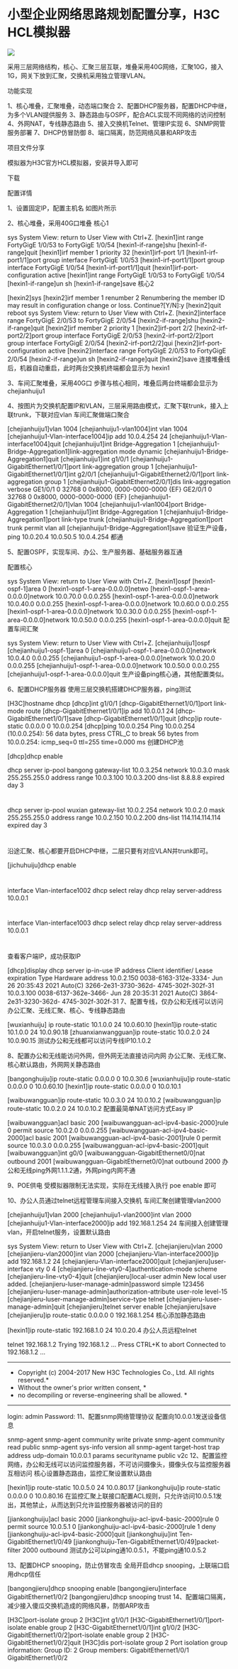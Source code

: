 # 小型企业网络思路规划配置分享，H3C HCL模拟器

![](https://90apt.com/usr/uploads/2021/06/1617891069.png)

采用三层网络结构，核心、汇聚三层互联，堆叠采用40G网络，汇聚10G，接入1G，网关下放到汇聚，交换机采用独立管理VLAN。

功能实现

1、核心堆叠，汇聚堆叠，动态端口聚合
2、配置DHCP服务器，配置DHCP中继，为多个VLAN提供服务
3、静态路由与OSPF，配合ACL实现不同网络的访问控制
4、外网NAT，专线静态路由
5、接入交换机Telnet、管理IP实现
6、SNMP网管服务部署
7、DHCP仿冒防御
8、端口隔离，防范网络风暴和ARP攻击

项目文件分享

模拟器为H3C官方HCL模拟器，安装并导入即可

 下载

配置详情

1、设置固定IP，配置主机名
如图片所示

2、核心堆叠，采用40G口堆叠
核心1

<hexin1>sys
System View: return to User View with Ctrl+Z.
[hexin1]int range FortyGigE 1/0/53 to FortyGigE 1/0/54
[hexin1-if-range]shu
[hexin1-if-range]quit
[hexin1]irf member 1 priority 32
[hexin1]irf-port 1/1
[hexin1-irf-port1/1]port group interface FortyGigE 1/0/53
[hexin1-irf-port1/1]port group interface FortyGigE 1/0/54
[hexin1-irf-port1/1]quit
[hexin1]irf-port-configuration active
[hexin1]int range FortyGigE 1/0/53 to FortyGigE 1/0/54
[hexin1-if-range]un sh
[hexin1-if-range]save
核心2

[hexin2]sys
[hexin2]irf member 1 renumber 2
Renumbering the member ID may result in configuration change or loss. Continue?[Y/N]:y
[hexin2]quit
<hexin2>reboot
<hexin2>sys
System View: return to User View with Ctrl+Z.
[hexin2]interface range FortyGigE 2/0/53 to FortyGigE 2/0/54
[hexin2-if-range]shu
[hexin2-if-range]quit
[hexin2]irf member 2 priority 1
[hexin2]irf-port 2/2
[hexin2-irf-port2/2]port group interface FortyGigE 2/0/53
[hexin2-irf-port2/2]port group interface FortyGigE 2/0/54
[hexin2-irf-port2/2]qui
[hexin2]irf-port-configuration  active
[hexin2]interface range FortyGigE 2/0/53 to FortyGigE 2/0/54
[hexin2-if-range]un sh
[hexin2-if-range]quit
[hexin2]save
连接堆叠线后，机器自动重启，此时两台交换机终端都会显示为 hexin1

3、车间汇聚堆叠，采用40G口
步骤与核心相同，堆叠后两台终端都会显示为 chejianhuiju1

4、按图片为交换机配置IP和VLAN，三层采用路由模式，汇聚下联trunk，接入上联trunk，下联对应vlan
车间汇聚做端口聚合

[chejianhuiju1]vlan 1004
[chejianhuiju1-vlan1004]int vlan 1004
[chejianhuiju1-Vlan-interface1004]ip add 10.0.4.254 24
[chejianhuiju1-Vlan-interface1004]quit
[chejianhuiju1]int Bridge-Aggregation 1
[chejianhuiju1-Bridge-Aggregation1]link-aggregation mode dynamic
[chejianhuiju1-Bridge-Aggregation1]quit
[chejianhuiju1]int g1/0/1
[chejianhuiju1-GigabitEthernet1/0/1]port link-aggregation group 1
[chejianhuiju1-GigabitEthernet1/0/1]int g2/0/1
[chejianhuiju1-GigabitEthernet2/0/1]port link-aggregation group 1
[chejianhuiju1-GigabitEthernet2/0/1]dis link-aggregation verbose
  GE1/0/1             0       32768    0         0x8000, 0000-0000-0000 {EF}
  GE2/0/1             0       32768    0         0x8000, 0000-0000-0000 {EF}
[chejianhuiju1-GigabitEthernet2/0/1]vlan 1004
[chejianhuiju1-vlan1004]port Bridge-Aggregation 1
[chejianhuiju1]int Bridge-Aggregation 1
[chejianhuiju1-Bridge-Aggregation1]port link-type trunk
[chejianhuiju1-Bridge-Aggregation1]port trunk permit vlan all
[chejianhuiju1-Bridge-Aggregation1]save
验证生产设备，ping 10.0.20.4 10.0.50.5 10.0.4.254 都通

5、配置OSPF，实现车间、办公、生产服务器、基础服务器互通

配置核心

<hexin1>sys
System View: return to User View with Ctrl+Z.
[hexin1]ospf
[hexin1-ospf-1]area 0
[hexin1-ospf-1-area-0.0.0.0]netwo
[hexin1-ospf-1-area-0.0.0.0]network 10.0.70.0 0.0.0.255
[hexin1-ospf-1-area-0.0.0.0]network 10.0.40.0 0.0.0.255
[hexin1-ospf-1-area-0.0.0.0]network 10.0.60.0 0.0.0.255
[hexin1-ospf-1-area-0.0.0.0]network 10.0.30.0 0.0.0.255
[hexin1-ospf-1-area-0.0.0.0]network 10.0.50.0 0.0.0.255
[hexin1-ospf-1-area-0.0.0.0]quit
配置车间汇聚

<chejianhuiju1>sys
System View: return to User View with Ctrl+Z.
[chejianhuiju1]ospf
[chejianhuiju1-ospf-1]area 0
[chejianhuiju1-ospf-1-area-0.0.0.0]network 10.0.4.0 0.0.0.255
[chejianhuiju1-ospf-1-area-0.0.0.0]network 10.0.20.0 0.0.0.255
[chejianhuiju1-ospf-1-area-0.0.0.0]network 10.0.50.0 0.0.0.255
[chejianhuiju1-ospf-1-area-0.0.0.0]quit
生产设备ping核心通，其他配置类似。

6、配置DHCP服务器
使用三层交换机搭建DHCP服务器，ping测试

[H3C]hostname dhcp
[dhcp]int g1/0/1
[dhcp-GigabitEthernet1/0/1]port link-mode route
[dhcp-GigabitEthernet1/0/1]ip add 10.0.0.1 24
[dhcp-GigabitEthernet1/0/1]save
[dhcp-GigabitEthernet1/0/1]quit
[dhcp]ip route-static 0.0.0.0 0 10.0.0.254
[dhcp]ping 10.0.0.254
Ping 10.0.0.254 (10.0.0.254): 56 data bytes, press CTRL_C to break
56 bytes from 10.0.0.254: icmp_seq=0 ttl=255 time=0.000 ms
创建DHCP池

[dhcp]dhcp enable

dhcp server ip-pool bangong
 gateway-list 10.0.3.254
 network 10.0.3.0 mask 255.255.255.0
 address range 10.0.3.100 10.0.3.200
 dns-list 8.8.8.8
 expired day 3
#
dhcp server ip-pool wuxian
 gateway-list 10.0.2.254
 network 10.0.2.0 mask 255.255.255.0
 address range 10.0.2.150 10.0.2.200
 dns-list 114.114.114.114
 expired day 3
#
沿途汇聚、核心都要开启DHCP中继，二层只要有对应VLAN并trunk即可。

[jichuhuiju]dhcp enable
#
interface Vlan-interface1002
 dhcp select relay
 dhcp relay server-address 10.0.0.1
#
interface Vlan-interface1003
 dhcp select relay
 dhcp relay server-address 10.0.0.1
#
查看客户端IP，成功获取IP

[dhcp]display dhcp server ip-in-use
IP address       Client identifier/    Lease expiration      Type
                 Hardware address
10.0.2.150       0038-6163-312e-3334-  Jun 26 20:35:43 2021  Auto(C)
                 3266-2e31-3730-362d-
                 4745-302f-302f-31
10.0.3.100       0038-6137-362e-3466-  Jun 28 20:35:31 2021  Auto(C)
                 3864-2e31-3230-362d-
                 4745-302f-302f-31
7、配置专线，仅办公和无线可以访问
办公汇聚、无线汇聚、核心、专线静态路由

[wuxianhuiju] ip route-static 10.1.0.0 24 10.0.60.10
[hexin1]ip route-static 10.1.0.0 24 10.0.90.18
[zhuanxianwangguan]ip route-static 10.0.2.0 24 10.0.90.15
测试办公和无线都可以访问专线IP10.1.0.2

8、配置办公和无线能访问外网，但外网无法直接访问内网
办公汇聚、无线汇聚、核心默认路由，外网网关静态路由

[bangonghuiju]ip route-static 0.0.0.0 0 10.0.30.6
[wuxianhuiju]ip route-static 0.0.0.0 0 10.0.60.10
[hexin1]ip route-static 0.0.0.0 0 10.0.10.1

[waibuwangguan]ip route-static 10.0.3.0 24 10.0.10.2
[waibuwangguan]ip route-static 10.0.2.0 24 10.0.10.2
配置最简单NAT访问方式Easy IP

[waibuwangguan]acl basic 200
[waibuwangguan-acl-ipv4-basic-2000]rule 0 permit source 10.0.2.0 0.0.0.255
[waibuwangguan-acl-ipv4-basic-2000]acl basic 2001
[waibuwangguan-acl-ipv4-basic-2001]rule 0 permit source 10.0.3.0 0.0.0.255
[waibuwangguan-acl-ipv4-basic-2001]quit
[waibuwangguan]int g0/0
[waibuwangguan-GigabitEthernet0/0]nat outbound 2001
[waibuwangguan-GigabitEthernet0/0]nat outbound 2000
办公和无线ping外网1.1.1.2通，外网ping内网不通

9、POE供电
受模拟器限制无法实现，实际在无线接入执行 poe enable 即可

10、办公人员通过telnet远程管理车间接入交换机
车间汇聚创建管理vlan2000

[chejianhuiju1]vlan 2000
[chejianhuiju1-vlan2000]int vlan 2000
[chejianhuiju1-Vlan-interface2000]ip add 192.168.1.254 24
车间接入创建管理vlan，开启telnet服务，设置默认路由

<chejianjieru>sys
System View: return to User View with Ctrl+Z.
[chejianjieru]vlan 2000
[chejianjieru-vlan2000]int vlan 2000
[chejianjieru-Vlan-interface2000]ip add 192.168.1.2 24
[chejianjieru-Vlan-interface2000]quit
[chejianjieru]user-interface vty 0 4
[chejianjieru-line-vty0-4]authentication-mode scheme
[chejianjieru-line-vty0-4]quit
[chejianjieru]local-user admin
New local user added.
[chejianjieru-luser-manage-admin]password simple 123456
[chejianjieru-luser-manage-admin]authorization-attribute user-role level-15
[chejianjieru-luser-manage-admin]service-type telnet
[chejianjieru-luser-manage-admin]quit
[chejianjieru]telnet server enable
[chejianjieru]save
[chejianjieru]ip route-static 0.0.0.0 0 192.168.1.254
核心添加静态路由

[hexin1]ip route-static 192.168.1.0 24 10.0.20.4
办公人员远程telnet

<bangonghuiju>telnet 192.168.1.2
Trying 192.168.1.2 ...
Press CTRL+K to abort
Connected to 192.168.1.2 ...

******************************************************************************
* Copyright (c) 2004-2017 New H3C Technologies Co., Ltd. All rights reserved.*
* Without the owner's prior written consent,                                 *
* no decompiling or reverse-engineering shall be allowed.                    *
******************************************************************************

login: admin
Password:
<chejianjieru>
11、配置snmp网络管理协议
配置向10.0.0.1发送设备信息

snmp-agent
snmp-agent community write private
snmp-agent community read public
snmp-agent sys-info version all
snmp-agent target-host trap address udp-domain 10.0.0.1 params securityname public v2c
12、配置监控网络，办公和无线可以访问监控服务器，不可访问摄像头，摄像头仅与监控服务器互相访问
核心设置静态路由，监控汇聚设置默认路由

[hexin1]ip route-static 10.0.5.0 24 10.0.80.17
[jiankonghuiju]ip route-static 0.0.0.0 0 10.0.80.16
在监控汇聚上联接口配置ACL规则，只允许访问10.0.5.1发出，其他禁止，从而达到只允许监控服务器被访问的目的

[jiankonghuiju]acl basic 2000
[jiankonghuiju-acl-ipv4-basic-2000]rule 0 permit source 10.0.5.1 0
[jiankonghuiju-acl-ipv4-basic-2000]rule 1 deny
[jiankonghuiju-acl-ipv4-basic-2000]quit
[jiankonghuiju]int Ten-GigabitEthernet1/0/49
[jiankonghuiju-Ten-GigabitEthernet1/0/49]packet-filter 2000 outbound
测试办公可以ping通10.0.5.1，不能ping通10.0.5.2

13、配置DHCP snooping，防止仿冒攻击
全局开启dhcp snooping，上联端口启用dhcp信任

[bangongjieru]dhcp snooping enable
[bangongjieru]interface GigabitEthernet1/0/2
[bangongjieru]dhcp snooping trust
14、配置端口隔离，减少接入傻瓜交换机造成的网络风暴，防御ARP攻击

[H3C]port-isolate group 2
[H3C]int g1/0/1
[H3C-GigabitEthernet1/0/1]port-isolate enable group 2
[H3C-GigabitEthernet1/0/1]int g1/0/2
[H3C-GigabitEthernet1/0/2]port-isolate enable group 2
[H3C-GigabitEthernet1/0/2]quit
[H3C]dis port-isolate group 2
Port isolation group information:
Group ID: 2
Group members:
GigabitEthernet1/0/1          GigabitEthernet1/0/2
